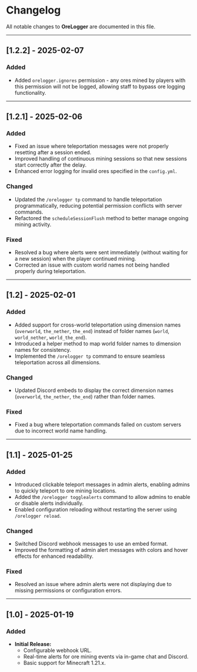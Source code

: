 # Changelog

All notable changes to **OreLogger** are documented in this file.

---

## [1.2.2] - 2025-02-07

### Added
- Added `orelogger.ignores` permission - any ores mined by players with this permission will not be logged, allowing staff to bypass ore logging functionality.

---

## [1.2.1] - 2025-02-06

### Added
- Fixed an issue where teleportation messages were not properly resetting after a session ended.
- Improved handling of continuous mining sessions so that new sessions start correctly after the delay.
- Enhanced error logging for invalid ores specified in the `config.yml`.

### Changed
- Updated the `/orelogger tp` command to handle teleportation programmatically, reducing potential permission conflicts with server commands.
- Refactored the `scheduleSessionFlush` method to better manage ongoing mining activity.

### Fixed
- Resolved a bug where alerts were sent immediately (without waiting for a new session) when the player continued mining.
- Corrected an issue with custom world names not being handled properly during teleportation.

---

## [1.2] - 2025-02-01

### Added
- Added support for cross-world teleportation using dimension names (`overworld`, `the_nether`, `the_end`) instead of folder names (`world`, `world_nether`, `world_the_end`).
- Introduced a helper method to map world folder names to dimension names for consistency.
- Implemented the `/orelogger tp` command to ensure seamless teleportation across all dimensions.

### Changed
- Updated Discord embeds to display the correct dimension names (`overworld`, `the_nether`, `the_end`) rather than folder names.

### Fixed
- Fixed a bug where teleportation commands failed on custom servers due to incorrect world name handling.

---

## [1.1] - 2025-01-25

### Added
- Introduced clickable teleport messages in admin alerts, enabling admins to quickly teleport to ore mining locations.
- Added the `/orelogger togglealerts` command to allow admins to enable or disable alerts individually.
- Enabled configuration reloading without restarting the server using `/orelogger reload`.

### Changed
- Switched Discord webhook messages to use an embed format.
- Improved the formatting of admin alert messages with colors and hover effects for enhanced readability.

### Fixed
- Resolved an issue where admin alerts were not displaying due to missing permissions or configuration errors.

---

## [1.0] - 2025-01-19

### Added
- **Initial Release:**
  - Configurable webhook URL.
  - Real-time alerts for ore mining events via in-game chat and Discord.
  - Basic support for Minecraft 1.21.x.
